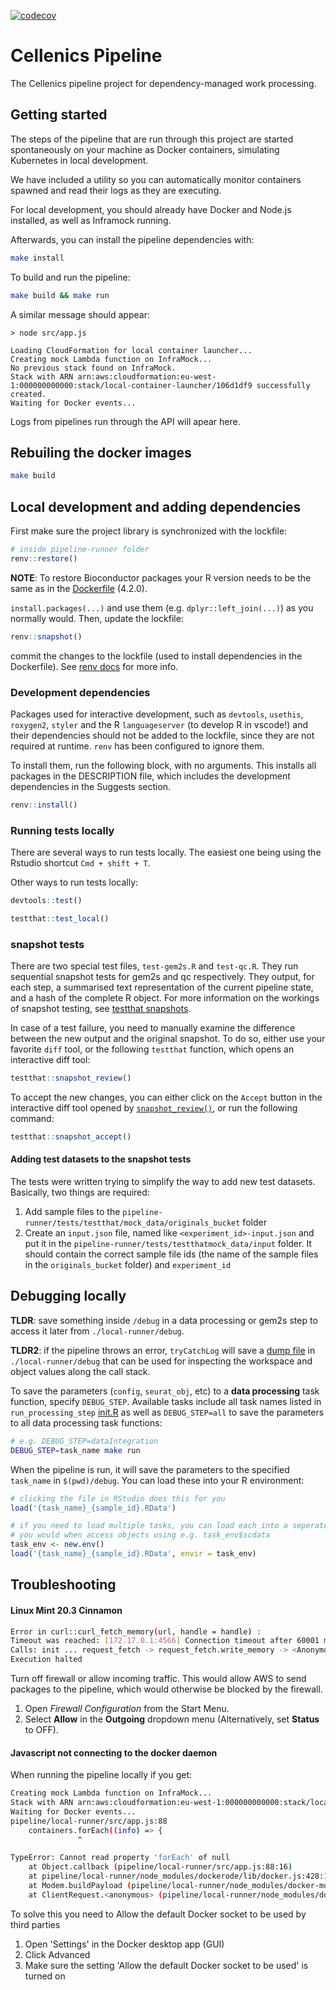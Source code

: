 [![codecov](https://codecov.io/gh/hms-dbmi-cellenics/pipeline/branch/master/graph/badge.svg?token=kQ19q1EenW)](https://codecov.io/gh/hms-dbmi-cellenics/pipeline)
# Cellenics Pipeline

The Cellenics pipeline project for dependency-managed work processing.

## Getting started

The steps of the pipeline that are run through this project are started
spontaneously on your machine as Docker containers, simulating Kubernetes
in local development.

We have included a utility so you can automatically monitor containers spawned
and read their logs as they are executing.

For local development, you should already have Docker and Node.js installed, as well as
Inframock running.

Afterwards, you can install the pipeline dependencies with:

```bash
make install
```

To build and run the pipeline:

```bash
make build && make run
```

A similar message should appear:

```
> node src/app.js

Loading CloudFormation for local container launcher...
Creating mock Lambda function on InfraMock...
No previous stack found on InfraMock.
Stack with ARN arn:aws:cloudformation:eu-west-1:000000000000:stack/local-container-launcher/106d1df9 successfully created.
Waiting for Docker events...
```

Logs from pipelines run through the API will apear here.

## Rebuiling the docker images

```bash
make build
```

## Local development and adding dependencies

First make sure the project library is synchronized with the lockfile:

```R
# inside pipeline-runner folder
renv::restore()
```

**NOTE**: To restore Bioconductor packages your R version needs to be the same as in the [Dockerfile](pipeline-runner/Dockerfile) (4.2.0).

`install.packages(...)` and use them (e.g. `dplyr::left_join(...)`) as you normally would. Then, update the lockfile:

```R
renv::snapshot()
```

commit the changes to the lockfile (used to install dependencies in the Dockerfile). See [renv docs](https://rstudio.github.io/renv/) for more info.

### Development dependencies

Packages used for interactive development, such as `devtools`, `usethis`, `roxygen2`,
`styler` and the R `languageserver` (to develop R in vscode!) and their dependencies
should not be added to the lockfile, since they are not required at runtime. 
`renv` has been configured to ignore them. 

To install them, run the following block, with no arguments. This installs all
packages in the DESCRIPTION file, which includes the development dependencies in
the Suggests section.

```R
renv::install()
```

### Running tests locally

There are several ways to run tests locally. The easiest one being using the Rstudio
shortcut `Cmd + shift + T`.

Other ways to run tests locally:

```R
devtools::test()
```

```R
testthat::test_local()
```

### snapshot tests

There are two special test files, `test-gem2s.R` and `test-qc.R`. They run sequential
snapshot tests for gem2s and qc respectively. They output, for each step, a summarised
text representation of the current pipeline state, and a hash of the complete R
object. For more information on the workings of snapshot testing, see [testthat snapshots](https://testthat.r-lib.org/articles/snapshotting.html).

In case of a test failure, you need to manually examine the difference between
the new output and the original snapshot. To do so, either use your favorite `diff`
tool, or the following `testthat` function, which opens an interactive diff tool:

```R
testthat::snapshot_review()
```

To accept the new changes, you can either click on the `Accept` button in the interactive
diff tool opened by [`snapshot_review()`](https://testthat.r-lib.org/reference/snapshot_accept.html),
or run the following command:

```R
testthat::snapshot_accept()
```

#### Adding test datasets to the snapshot tests

The tests were written trying to simplify the way to add new test datasets.
Basically, two things are required:

1. Add sample files to the `pipeline-runner/tests/testthat/mock_data/originals_bucket` folder
2. Create an `input.json` file, named like `<experiment_id>-input.json` and put it
   in the `pipeline-runner/tests/testthatmock_data/input` folder. It should 
   contain the correct sample file ids (the name of the sample files in the
   `originals_bucket` folder) and `experiment_id`


## Debugging locally

**TLDR**: save something inside `/debug` in a data processing or gem2s step to
 access it later from `./local-runner/debug`.

 **TLDR2**: if the pipeline throws an error, `tryCatchLog` will save a [dump file](https://github.com/aryoda/tryCatchLog#how-do-i-perform-a-post-mortem-analysis-of-my-crashed-r-script) in  `./local-runner/debug` that can be used for inspecting the workspace and object values along the call stack.

To save the parameters (`config`, `seurat_obj`, etc) to a **data processing** task function, specify `DEBUG_STEP`.
Available tasks include all task names listed in `run_processing_step` [init.R](pipeline-runner/init.R#L69) as well as `DEBUG_STEP=all` 
to save the parameters to all data processing task functions:

```bash
# e.g. DEBUG_STEP=dataIntegration
DEBUG_STEP=task_name make run
```

When the pipeline is run, it will save the parameters to the specified `task_name` in `$(pwd)/debug`. You
can load these into your R environment:

```R
# clicking the file in RStudio does this for you
load('{task_name}_{sample_id}.RData')

# if you need to load multiple tasks, you can load each into a seperate environment
# you would when access objects using e.g. task_env$scdata
task_env <- new.env()
load('{task_name}_{sample_id}.RData', envir = task_env)
```

## Troubleshooting

#### Linux Mint 20.3 Cinnamon
```bash
Error in curl::curl_fetch_memory(url, handle = handle) : 
Timeout was reached: [172.17.0.1:4566] Connection timeout after 60001 ms
Calls: init ... request_fetch -> request_fetch.write_memory -> <Anonymous>
Execution halted
```
Turn off firewall or allow incoming traffic. This would allow AWS to send packages to the pipeline, which would otherwise be blocked by the firewall.

1. Open *Firewall Configuration* from the Start Menu.
2. Select **Allow** in the **Outgoing** dropdown menu (Alternatively, set **Status** to OFF).

#### Javascript not connecting to the docker daemon
When running the pipeline locally if you get: 
```bash
Creating mock Lambda function on InfraMock...
Stack with ARN arn:aws:cloudformation:eu-west-1:000000000000:stack/local-container-launcher/f693a088 successfully created.
Waiting for Docker events...
pipeline/local-runner/src/app.js:88
    containers.forEach((info) => {
               ^

TypeError: Cannot read property 'forEach' of null
    at Object.callback (pipeline/local-runner/src/app.js:88:16)
    at pipeline/local-runner/node_modules/dockerode/lib/docker.js:428:12
    at Modem.buildPayload (pipeline/local-runner/node_modules/docker-modem/lib/modem.js:297:19)
    at ClientRequest.<anonymous> (pipeline/local-runner/node_modules/docker-modem/lib/modem.js:282:10)
```

To solve this you need to Allow the default Docker socket to be used by third parties 

1. Open 'Settings' in the Docker desktop app (GUI)
2. Click Advanced
3. Make sure the setting 'Allow the default Docker socket to be used' is turned on

